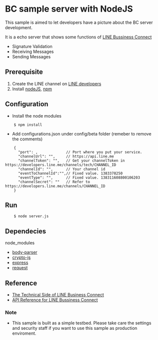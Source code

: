 # BC sample server with NodeJS

This sample is aimed to let developers have a picture about the BC server development.

It is a echo server that shows some functions of [LINE Bussiness Connect](https://developers.line.me/businessconnect/overview)
* Signature Validation
* Receiving Messages
* Sending Messages

## Prerequisite

1. Create the LINE channel on [LINE developers](https://developers.line.me/)
1. Install [nodeJS](https://nodejs.org/), [npm](https://github.com/npm/npm)

## Configuration
* Install the node modules
```
    $ npm install
```

* Add configurations.json under config/beta folder (remeber to remove the comments)
```
    {
      "port": ,             // Port where you put your service.
      "channelUrl": "",     // https://api.line.me 
      "channelToken": "",   // Get your channelToken in https://developers.line.me/channels/tech/CHANNEL_ID
      "channelId": "",      // Your channel id
      "eventToChannelId":"",// Fixed value. 1383378250
      "eventType": "",      // Fixed value. 138311608800106203
      "channelSecret": ""   // Refer to https://developers.line.me/channels/CHANNEL_ID
    }
```

## Run
```
    $ node server.js
```

## Dependecies
node_modules
* [body-parser](https://www.npmjs.com/package/body-parser)
* [crypto-js](https://www.npmjs.com/package/crypto-js)
* [express](https://www.npmjs.com/package/express)
* [request](https://www.npmjs.com/package/request)

## Reference
* [The Technical Side of LINE Business Connect](http://developers.linecorp.com/blog/?p=3169)
* [API Reference for LINE Bussiness Connect](https://developers.line.me/businessconnect/api-reference)

### Note
* This sample is built as a simple testbed. Please take care the settings and security staff if you want to use this sample as production enviroment.